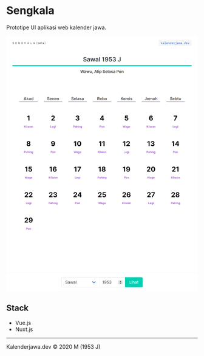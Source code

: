 # Sengkala

Prototipe UI aplikasi web kalender jawa.

![sengkala_scr](sengkala_screenshot.png)

## Stack

- Vue.js
- Nuxt.js

----

Kalenderjawa.dev © 2020 M (1953 J)
